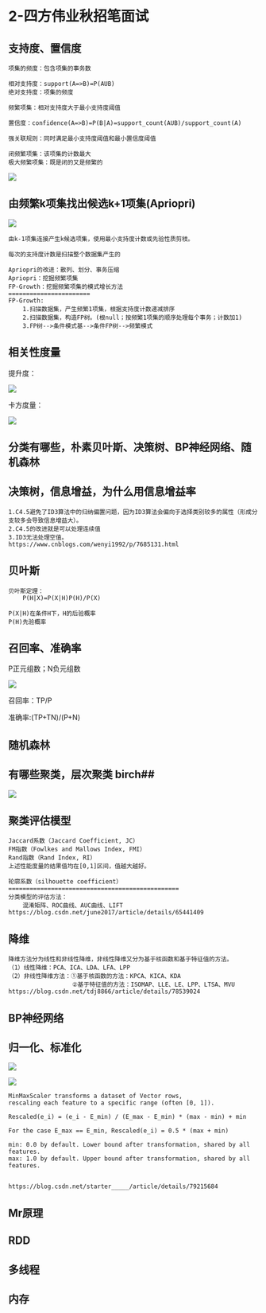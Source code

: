 # 2-四方伟业秋招笔面试 #

## 支持度、置信度 ##
	
	项集的频度：包含项集的事务数

	相对支持度：support(A=>B)=P(AUB)
	绝对支持度：项集的频度
	
	频繁项集：相对支持度大于最小支持度阈值

	置信度：confidence(A=>B)=P(B|A)=support_count(AUB)/support_count(A)

	强关联规则：同时满足最小支持度阈值和最小置信度阈值

	闭频繁项集：该项集的计数最大
	极大频繁项集：既是闭的又是频繁的

![](https://i.imgur.com/iBYxsLu.png)

## 由频繁k项集找出候选k+1项集(Apriopri) ##

![](https://i.imgur.com/VOI0AIL.png)

	由k-1项集连接产生k候选项集，使用最小支持度计数或先验性质剪枝。
	
	每次的支持度计数是扫描整个数据集产生的

	Apriopri的改进：散列、划分、事务压缩
	Apriopri：挖掘频繁项集
	FP-Growth：挖掘频繁项集的模式增长方法
	=======================
	FP-Growth:
		1.扫描数据集，产生频繁1项集，根据支持度计数递减排序
		2.扫描数据集，构造FP树。(根null；按频繁1项集的顺序处理每个事务；计数加1)
		3.FP树-->条件模式基-->条件FP树-->频繁模式

## 相关性度量 ##

提升度：

![](https://i.imgur.com/0eJf1yS.png)

卡方度量：

![](https://i.imgur.com/QXyGaEv.png)

## 分类有哪些，朴素贝叶斯、决策树、BP神经网络、随机森林 ##

## 决策树，信息增益，为什么用信息增益率 ##

	1.C4.5避免了ID3算法中的归纳偏置问题，因为ID3算法会偏向于选择类别较多的属性（形成分支较多会导致信息增益大）。
	2.C4.5的改进就是可以处理连续值
	3.ID3无法处理空值。
	https://www.cnblogs.com/wenyi1992/p/7685131.html

## 贝叶斯 ##

	贝叶斯定理：
		P(H|X)=P(X|H)P(H)/P(X)
	
	P(X|H)在条件H下，H的后验概率
	P(H)先验概率

## 召回率、准确率 ##

P正元组数；N负元组数

![](https://i.imgur.com/d25HWBe.png)	

召回率：TP/P

准确率:(TP+TN)/(P+N)

## 随机森林 ##

## 有哪些聚类，层次聚类  birch##

![](https://i.imgur.com/cD1i5gG.png)

## 聚类评估模型 ##

	Jaccard系数（Jaccard Coefficient, JC）
	FM指数（Fowlkes and Mallows Index, FMI）
	Rand指数（Rand Index, RI）
	上述性能度量的结果值均在[0,1]区间，值越大越好。

	轮廓系数（silhouette coefficient）
	================================================
	分类模型的评估方法：
		混淆矩阵、ROC曲线、AUC曲线、LIFT
	https://blog.csdn.net/june2017/article/details/65441409
		

## 降维 ##

	降维方法分为线性和非线性降维，非线性降维又分为基于核函数和基于特征值的方法。 
	（1）线性降维：PCA、ICA、LDA、LFA、LPP 
	（2）非线性降维方法：①基于核函数的方法：KPCA、KICA、KDA 
					  ②基于特征值的方法：ISOMAP、LLE、LE、LPP、LTSA、MVU 
	https://blog.csdn.net/tdj8866/article/details/78539024 

## BP神经网络 ##

## 归一化、标准化 ##

![](https://i.imgur.com/utvB5JK.jpg)

![](https://i.imgur.com/6zRzYNr.jpg)

	MinMaxScaler transforms a dataset of Vector rows, 
    rescaling each feature to a specific range (often [0, 1]).

    Rescaled(e_i) = (e_i - E_min) / (E_max - E_min) * (max - min) + min
    
    For the case E_max == E_min, Rescaled(e_i) = 0.5 * (max + min)
    
    min: 0.0 by default. Lower bound after transformation, shared by all features.
    max: 1.0 by default. Upper bound after transformation, shared by all features.


	https://blog.csdn.net/starter_____/article/details/79215684


## Mr原理 ##

## RDD ##

## 多线程 ##

## 内存 ##


